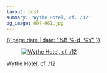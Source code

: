 ```yaml
---
layout: post
summary: 'Wythe Hotel, cf. /12'
og_image: 607-961.jpg
---
```


<div class="post">
 <time>
  <a href="/607">
   {{ page.date | date: "%B %-d, %Y" }}
  </a>
 </time>
 <a href="/607">
  <figure data-taken="2/20/2017">
   <img alt="Wythe Hotel, cf. /12" sizes="(min-width: 700px) 50vw, calc(100vw - 2rem)" src="{{ site.assets_url }}/607-480.jpg" srcset="{{ site.assets_url }}/607-240.jpg 240w, {{ site.assets_url }}/607-480.jpg 480w, {{ site.assets_url }}/607-721.jpg 721w, {{ site.assets_url }}/607-961.jpg 961w"/>
  </figure>
 </a>
 <span>
  Wythe Hotel, cf.
  <a href="http://life.aaronjgreenberg.com/12">
   /12
  </a>
 </span>
</div>
